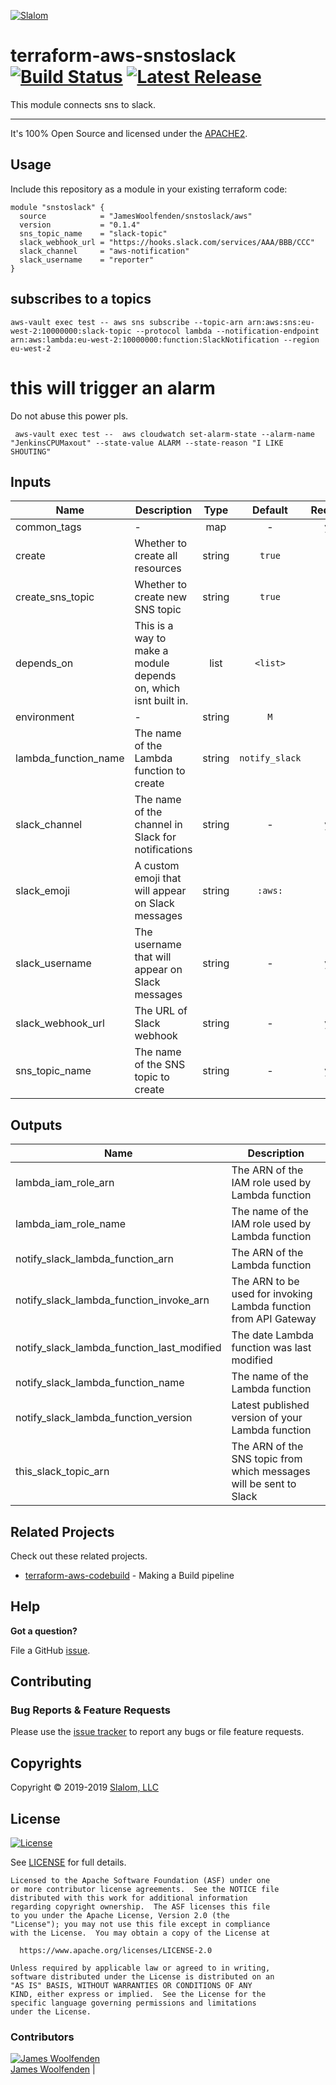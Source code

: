 <!-- This file was automatically generated by the `build-harness`. Make all changes to `README.yaml` and run `make readme` to rebuild this file. -->

[![Slalom][logo]](https://slalom.com)

# terraform-aws-snstoslack [![Build Status](https://api.travis-ci.com/JamesWoolfenden/terraform-aws-snstoslack.svg?branch=master)](https://travis-ci.com/JamesWoolfenden/terraform-aws-snstoslack) [![Latest Release](https://img.shields.io/github/release/JamesWoolfenden/terraform-aws-snstoslack.svg)](https://github.com/JamesWoolfenden/terraform-aws-snstoslack/releases/latest)

This module connects sns to slack.

---

It's 100% Open Source and licensed under the [APACHE2](LICENSE).

## Usage

Include this repository as a module in your existing terraform code:

```hcl
module "snstoslack" {
  source            = "JamesWoolfenden/snstoslack/aws"
  version           = "0.1.4"
  sns_topic_name    = "slack-topic"
  slack_webhook_url = "https://hooks.slack.com/services/AAA/BBB/CCC"
  slack_channel     = "aws-notification"
  slack_username    = "reporter"
}
```

## subscribes to a topics

```cli
aws-vault exec test -- aws sns subscribe --topic-arn arn:aws:sns:eu-west-2:10000000:slack-topic --protocol lambda --notification-endpoint arn:aws:lambda:eu-west-2:10000000:function:SlackNotification --region eu-west-2
```

# this will trigger an alarm

Do not abuse this power pls.

```cli
 aws-vault exec test --  aws cloudwatch set-alarm-state --alarm-name "JenkinsCPUMaxout" --state-value ALARM --state-reason "I LIKE SHOUTING"
```

## Inputs

| Name                 | Description                                                     |  Type  |    Default     | Required |
|----------------------|-----------------------------------------------------------------|:------:|:--------------:|:--------:|
| common_tags          | -                                                               |  map   |       -        |   yes    |
| create               | Whether to create all resources                                 | string |     `true`     |    no    |
| create_sns_topic     | Whether to create new SNS topic                                 | string |     `true`     |    no    |
| depends_on           | This is a way to make a module depends on, which isnt built in. |  list  |    `<list>`    |    no    |
| environment          | -                                                               | string |      `M`       |    no    |
| lambda_function_name | The name of the Lambda function to create                       | string | `notify_slack` |    no    |
| slack_channel        | The name of the channel in Slack for notifications              | string |       -        |   yes    |
| slack_emoji          | A custom emoji that will appear on Slack messages               | string |    `:aws:`     |    no    |
| slack_username       | The username that will appear on Slack messages                 | string |       -        |   yes    |
| slack_webhook_url    | The URL of Slack webhook                                        | string |       -        |   yes    |
| sns_topic_name       | The name of the SNS topic to create                             | string |       -        |   yes    |

## Outputs

| Name                                       | Description                                                        |
|--------------------------------------------|--------------------------------------------------------------------|
| lambda_iam_role_arn                        | The ARN of the IAM role used by Lambda function                    |
| lambda_iam_role_name                       | The name of the IAM role used by Lambda function                   |
| notify_slack_lambda_function_arn           | The ARN of the Lambda function                                     |
| notify_slack_lambda_function_invoke_arn    | The ARN to be used for invoking Lambda function from API Gateway   |
| notify_slack_lambda_function_last_modified | The date Lambda function was last modified                         |
| notify_slack_lambda_function_name          | The name of the Lambda function                                    |
| notify_slack_lambda_function_version       | Latest published version of your Lambda function                   |
| this_slack_topic_arn                       | The ARN of the SNS topic from which messages will be sent to Slack |

## Related Projects

Check out these related projects.

- [terraform-aws-codebuild](https://github.com/jameswoolfenden/terraform-aws-codebuild) - Making a Build pipeline

## Help

**Got a question?**

File a GitHub [issue](https://github.com/jameswoolfenden/terraform-aws-snstoslack/issues).


## Contributing

### Bug Reports & Feature Requests

Please use the [issue tracker](https://github.com/jameswoolfenden/terraform-aws-snstoslack/issues) to report any bugs or file feature requests.

## Copyrights

Copyright © 2019-2019 [Slalom, LLC](https://slalom.com)

## License

[![License](https://img.shields.io/badge/License-Apache%202.0-blue.svg)](https://opensource.org/licenses/Apache-2.0)

See [LICENSE](LICENSE) for full details.

    Licensed to the Apache Software Foundation (ASF) under one
    or more contributor license agreements.  See the NOTICE file
    distributed with this work for additional information
    regarding copyright ownership.  The ASF licenses this file
    to you under the Apache License, Version 2.0 (the
    "License"); you may not use this file except in compliance
    with the License.  You may obtain a copy of the License at

      https://www.apache.org/licenses/LICENSE-2.0

    Unless required by applicable law or agreed to in writing,
    software distributed under the License is distributed on an
    "AS IS" BASIS, WITHOUT WARRANTIES OR CONDITIONS OF ANY
    KIND, either express or implied.  See the License for the
    specific language governing permissions and limitations
    under the License.

### Contributors

  [![James Woolfenden][jameswoolfenden_avatar]][jameswoolfenden_homepage]<br/>[James Woolfenden][jameswoolfenden_homepage] |


  [jameswoolfenden_homepage]: https://github.com/jameswoolfenden
  [jameswoolfenden_avatar]: https://github.com/jameswoolfenden.png?size=150

[logo]: https://gist.githubusercontent.com/JamesWoolfenden/5c457434351e9fe732ca22b78fdd7d5e/raw/15933294ae2b00f5dba6557d2be88f4b4da21201/slalom-logo.png

[website]: https://slalom.com
[github]: https://github.com/jameswoolfenden
[linkedin]: https://www.linkedin.com/company/slalom-consulting/
[twitter]: https://twitter.com/Slalom

[share_twitter]: https://twitter.com/intent/tweet/?text=terraform-aws-snstoslack&url=https://github.com/jameswoolfenden/terraform-aws-snstoslack
[share_linkedin]: https://www.linkedin.com/shareArticle?mini=true&title=terraform-aws-snstoslack&url=https://github.com/jameswoolfenden/terraform-aws-snstoslack
[share_reddit]: https://reddit.com/submit/?url=https://github.com/jameswoolfenden/terraform-aws-snstoslack
[share_facebook]: https://facebook.com/sharer/sharer.php?u=https://github.com/jameswoolfenden/terraform-aws-snstoslack
[share_googleplus]: https://plus.google.com/share?url=https://github.com/jameswoolfenden/terraform-aws-snstoslack
[share_email]: mailto:?subject=terraform-aws-snstoslack&body=https://github.com/jameswoolfenden/terraform-aws-snstoslack
